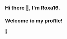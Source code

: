 ### Hi there 👋, I'm Roxa16. 

### Welcome to my profile!

🙂


<!--
**Roxa16/Roxa16** is a ✨ _special_ ✨ repository because its `README.md` (this file) appears on your GitHub profile.

Here are some ideas to get you started:

- 🔭 I’m currently working on data projects.
- 🌱 I’m currently learning DAX Language.
- 🤔 I’m looking for help with Data Science topics

:simple_smile:
